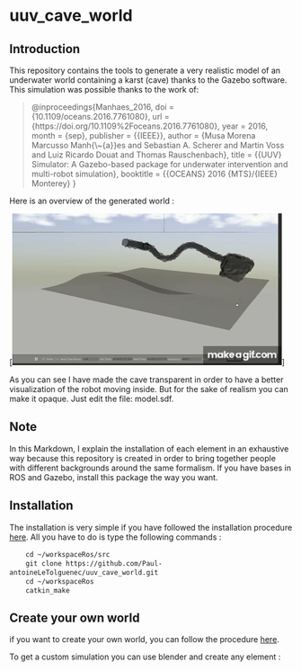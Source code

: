 # uuv_cave_world

## Introduction
This repository contains the tools to generate a very realistic model of an underwater world containing a karst (cave) thanks to the Gazebo software.
This simulation was possible thanks to the work of:
<blockquote><p>
@inproceedings{Manhaes_2016,
    doi = {10.1109/oceans.2016.7761080},
    url = {https://doi.org/10.1109%2Foceans.2016.7761080},
    year = 2016,
    month = {sep},
    publisher = {{IEEE}},
    author = {Musa Morena Marcusso Manh{\~{a}}es and Sebastian A. Scherer and Martin Voss and Luiz Ricardo Douat and Thomas Rauschenbach},
    title = {{UUV} Simulator: A Gazebo-based package for underwater intervention and multi-robot simulation},
    booktitle = {{OCEANS} 2016 {MTS}/{IEEE} Monterey}
}
</p></blockquote>
Here is an overview of the generated world :

<p align="center">

[![video](https://github.com/Paul-antoineLeTolguenec/uuv_cave_world/blob/master/doc/video/world_cave.gif)]

</p>

As you can see I have made the cave transparent in order to have a better visualization of the robot moving inside. But for the sake of realism you can make it opaque. Just edit the file: model.sdf.

## Note
In this Markdown, I explain the installation of each element in an exhaustive way because this repository is created in order to bring together people with different backgrounds around the same formalism.
If you have bases in ROS and Gazebo, install this package the way you want.

## Installation
The installation is very simple if you have followed the installation procedure [here](https://github.com/Paul-antoineLeTolguenec/karst_simulation).
All you have to do is type the following commands :

        cd ~/workspaceRos/src
        git clone https://github.com/Paul-antoineLeTolguenec/uuv_cave_world.git
        cd ~/workspaceRos
        catkin_make

## Create your own world
if you want to create your own world, you can follow the procedure [here](https://uuvsimulator.github.io/packages/uuv_simulator/docs/tutorials/seabed_world/).

To get a custom simulation you can use blender and create any element :


